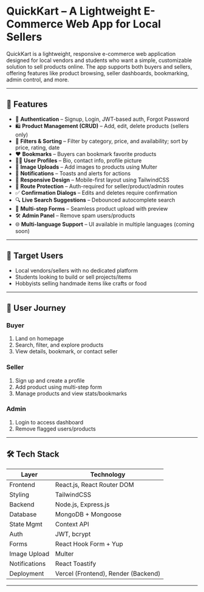 # QuickKart – A Lightweight E-Commerce Web App for Local Sellers

QuickKart is a lightweight, responsive e-commerce web application designed for local vendors and students who want a simple, customizable solution to sell products online. The app supports both buyers and sellers, offering features like product browsing, seller dashboards, bookmarking, admin control, and more.

---

## 🌟 Features

- 🔐 **Authentication** – Signup, Login, JWT-based auth, Forgot Password
- 🛍️ **Product Management (CRUD)** – Add, edit, delete products (sellers only)
- 🔎 **Filters & Sorting** – Filter by category, price, and availability; sort by price, rating, date
- ❤️ **Bookmarks** – Buyers can bookmark favorite products
- 🧑‍💼 **User Profiles** – Bio, contact info, profile picture
- 📸 **Image Uploads** – Add images to products using Multer
- 🔔 **Notifications** – Toasts and alerts for actions
- 📱 **Responsive Design** – Mobile-first layout using TailwindCSS
- 🔐 **Route Protection** – Auth-required for seller/product/admin routes
- ✅ **Confirmation Dialogs** – Edits and deletes require confirmation
- 🔍 **Live Search Suggestions** – Debounced autocomplete search
- 🧾 **Multi-step Forms** – Seamless product upload with preview
- 🛠️ **Admin Panel** – Remove spam users/products
- 🌐 **Multi-language Support** – UI available in multiple languages (coming soon)

---

## 👥 Target Users

- Local vendors/sellers with no dedicated platform
- Students looking to build or sell projects/items
- Hobbyists selling handmade items like crafts or food

---

## 🧭 User Journey

### Buyer
1. Land on homepage
2. Search, filter, and explore products
3. View details, bookmark, or contact seller

### Seller
1. Sign up and create a profile
2. Add product using multi-step form
3. Manage products and view stats/bookmarks

### Admin
1. Login to access dashboard
2. Remove flagged users/products

---

## 🛠️ Tech Stack

| Layer       | Technology                  |
|-------------|-----------------------------|
| Frontend    | React.js, React Router DOM  |
| Styling     | TailwindCSS                 |
| Backend     | Node.js, Express.js         |
| Database    | MongoDB + Mongoose          |
| State Mgmt  | Context API                 |
| Auth        | JWT, bcrypt                 |
| Forms       | React Hook Form + Yup       |
| Image Upload| Multer                      |
| Notifications | React Toastify            |
| Deployment  | Vercel (Frontend), Render (Backend)

---


